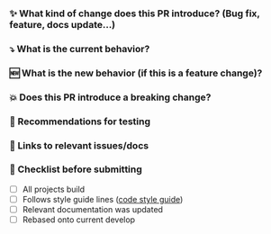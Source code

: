 ### :sparkles: What kind of change does this PR introduce? (Bug fix, feature, docs update...)


### :arrow_heading_down: What is the current behavior?


### :new: What is the new behavior (if this is a feature change)?


### :boom: Does this PR introduce a breaking change?


### :bug: Recommendations for testing


### :memo: Links to relevant issues/docs


### :thinking: Checklist before submitting

- [ ] All projects build
- [ ] Follows style guide lines ([code style guide](https://github.com/Baseflow/flutter-permission-handler/blob/develop/CONTRIBUTING.md))
- [ ] Relevant documentation was updated
- [ ] Rebased onto current develop

